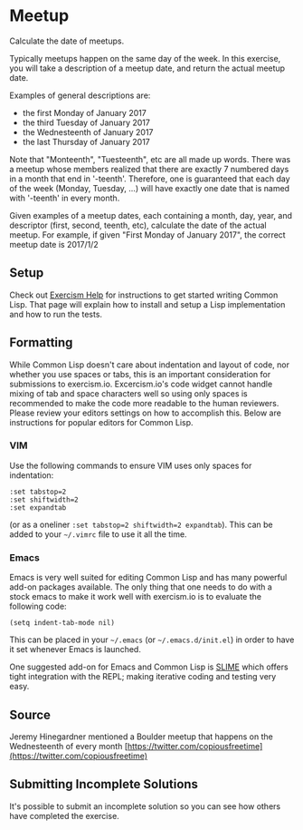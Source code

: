 # Meetup

Calculate the date of meetups.

Typically meetups happen on the same day of the week.  In this exercise, you will take
a description of a meetup date, and return the actual meetup date.

Examples of general descriptions are:

- the first Monday of January 2017
- the third Tuesday of January 2017
- the Wednesteenth of January 2017
- the last Thursday of January 2017

Note that "Monteenth", "Tuesteenth", etc are all made up words. There
was a meetup whose members realized that there are exactly 7 numbered days in a month that
end in '-teenth'. Therefore, one is guaranteed that each day of the week
(Monday, Tuesday, ...) will have exactly one date that is named with '-teenth'
in every month.

Given examples of a meetup dates, each containing a month, day, year, and descriptor 
(first, second, teenth, etc), calculate the date of the actual meetup.
For example, if given "First Monday of January 2017", the correct meetup date is 2017/1/2
 

## Setup

Check out [Exercism Help](http://exercism.io/languages/lisp) for instructions to
get started writing Common Lisp. That page will explain how to install and setup
a Lisp implementation and how to run the tests.

## Formatting

While Common Lisp doesn't care about indentation and layout of code,
nor whether you use spaces or tabs, this is an important consideration
for submissions to exercism.io. Excercism.io's code widget cannot
handle mixing of tab and space characters well so using only spaces is recommended to make
the code more readable to the human reviewers. Please review your
editors settings on how to accomplish this. Below are instructions for
popular editors for Common Lisp.

### VIM

Use the following commands to ensure VIM uses only spaces for
indentation:

```vimscript
:set tabstop=2
:set shiftwidth=2
:set expandtab
```

(or as a oneliner `:set tabstop=2 shiftwidth=2 expandtab`). This can
be added to your `~/.vimrc` file to use it all the time.

### Emacs

Emacs is very well suited for editing Common Lisp and has many
powerful add-on packages available. The only thing that one needs to
do with a stock emacs to make it work well with exercism.io is to
evaluate the following code:

`(setq indent-tab-mode nil)`

This can be placed in your `~/.emacs` (or `~/.emacs.d/init.el`) in
order to have it set whenever Emacs is launched.

One suggested add-on for Emacs and Common Lisp is
[SLIME](https://github.com/slime/slime) which offers tight integration
with the REPL; making iterative coding and testing very easy.

## Source

Jeremy Hinegardner mentioned a Boulder meetup that happens on the Wednesteenth of every month [https://twitter.com/copiousfreetime](https://twitter.com/copiousfreetime)

## Submitting Incomplete Solutions
It's possible to submit an incomplete solution so you can see how others have completed the exercise.
